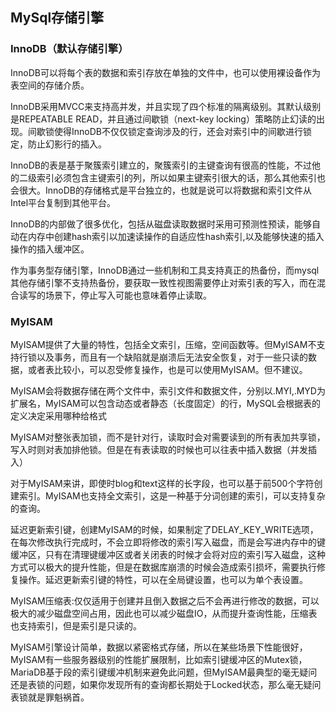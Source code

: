 ## MySql存储引擎

### InnoDB（默认存储引擎）
InnoDB可以将每个表的数据和索引存放在单独的文件中，也可以使用裸设备作为表空间的存储介质。

InnoDB采用MVCC来支持高并发，并且实现了四个标准的隔离级别。其默认级别是REPEATABLE READ，并且通过间歇锁（next-key locking）策略防止幻读的出现。间歇锁使得InnoDB不仅仅锁定查询涉及的行，还会对索引中的间歇进行锁定，防止幻影行的插入。

InnoDB的表是基于聚簇索引建立的，聚簇索引的主键查询有很高的性能，不过他的二级索引必须包含主键索引的列，所以如果主键索引很大的话，那么其他索引也会很大。InnoDB的存储格式是平台独立的，也就是说可以将数据和索引文件从Intel平台复制到其他平台。

InnoDB的内部做了很多优化，包括从磁盘读取数据时采用可预测性预读，能够自动在内存中创建hash索引以加速读操作的自适应性hash索引,以及能够快速的插入操作的插入缓冲区。

作为事务型存储引擎，InnoDB通过一些机制和工具支持真正的热备份，而mysql其他存储引擎不支持热备份，要获取一致性视图需要停止对索引表的写入，而在混合读写的场景下，停止写入可能也意味着停止读取。


### MyISAM
  MyISAM提供了大量的特性，包括全文索引，压缩，空间函数等。但MyISAM不支持行锁以及事务，而且有一个缺陷就是崩溃后无法安全恢复，对于一些只读的数据，或者表比较小，可以忍受修复操作，也是可以使用MyISAM。但不建议。
  
  MyISAM会将数据存储在两个文件中，索引文件和数据文件，分别以.MYI,.MYD为扩展名，MyISAM可以包含动态或者静态（长度固定）的行，MySQL会根据表的定义决定采用哪种给格式
 
  MyISAM对整张表加锁，而不是针对行，读取时会对需要读到的所有表加共享锁，写入时则对表加排他锁。但是在有表读取的时候也可以往表中插入数据（并发插入）
  
  对于MyISAM来讲，即使时blog和text这样的长字段，也可以基于前500个字符创建索引。MyISAM也支持全文索引，这是一种基于分词创建的索引，可以支持复杂的查询。
  
  延迟更新索引键，创建MyISAM的时候，如果制定了DELAY_KEY_WRITE选项，在每次修改执行完成时，不会立即将修改的索引写入磁盘，而是会写进内存中的键缓冲区，只有在清理键缓冲区或者关闭表的时候才会将对应的索引写入磁盘，这种方式可以极大的提升性能，但是在数据库崩溃的时候会造成索引损坏，需要执行修复操作。延迟更新索引键的特性，可以在全局键设置，也可以为单个表设置。
  
  MyISAM压缩表:仅仅适用于创建并且倒入数据之后不会再进行修改的数据，可以极大的减少磁盘空间占用，因此也可以减少磁盘IO，从而提升查询性能，压缩表也支持索引，但是索引是只读的。
  
  MyISAM引擎设计简单，数据以紧密格式存储，所以在某些场景下性能很好，MyISAM有一些服务器级别的性能扩展限制，比如索引键缓冲区的Mutex锁，MariaDB基于段的索引键缓冲机制来避免此问题，但MyISAM最典型的毫无疑问还是表锁的问题，如果你发现所有的查询都长期处于Locked状态，那么毫无疑问表锁就是罪魁祸首。